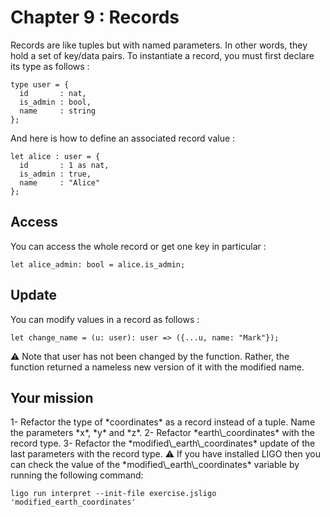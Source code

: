 # Chapter 9 : Records

<dialog character="pilot">Thanks for the coordinates captain but I'm not sure I understand which value corresponds to which coordinate. You mean x,y,z ? You may want to be more explicit.</dialog>

Records are like tuples but with named parameters. In other words, they hold a set of key/data pairs. To instantiate a record, you must first declare its type as follows :

```
type user = {
  id       : nat,
  is_admin : bool,
  name     : string
};
```

And here is how to define an associated record value :

```
let alice : user = {
  id       : 1 as nat,
  is_admin : true,
  name     : "Alice"
};
```

## Access

You can access the whole record or get one key in particular :

```
let alice_admin: bool = alice.is_admin;
```

## Update

You can modify values in a record as follows :

```
let change_name = (u: user): user => ({...u, name: "Mark"});
```

⚠️ Note that user has not been changed by the function. Rather, the function returned a nameless new version of it with the modified name.

## Your mission

<!-- prettier-ignore -->1- Refactor the type of *coordinates* as a record instead of a tuple. Name the parameters *x*, *y* and *z*.

<!-- prettier-ignore -->2- Refactor *earth\_coordinates* with the record type.

<!-- prettier-ignore -->3- Refactor the *modified\_earth\_coordinates* update of the last parameters with the record type.

<!-- prettier-ignore -->⚠️ If you have installed LIGO then you can check the value of the *modified\_earth\_coordinates* variable by running the following command:

```
ligo run interpret --init-file exercise.jsligo 'modified_earth_coordinates'
```
